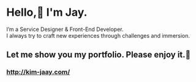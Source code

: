 # Hello,👋 I'm Jay.
I’m a Service Designer & Front-End Developer.<br>
I always try to craft new experiences through challenges and immersion.

## Let me show you my portfolio. Please enjoy it.🥰
### http://kim-jaay.com/